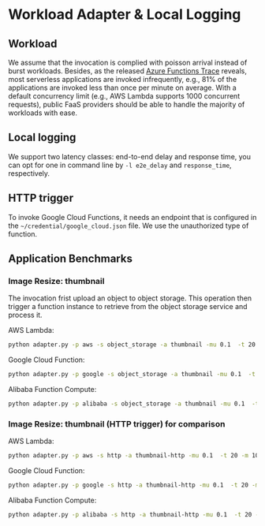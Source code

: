 # Workload Adapter & Local Logging

## Workload

We assume that the invocation is complied with poisson arrival instead of burst workloads. Besides, as the released [Azure Functions Trace](https://github.com/Azure/AzurePublicDataset/blob/master/AzureFunctionsDataset2019.md) reveals, most serverless applications are invoked infrequently, e.g., 81% of the applications are invoked less than once per minute on average. With a default concurrency limit (e.g., AWS Lambda supports 1000 concurrent requests), public FaaS providers should be able to handle the majority of workloads with ease.

## Local logging

We support two latency classes: end-to-end delay and response time, you can opt for one in command line by `-l e2e_delay` and `response_time`, respectively.

## HTTP trigger

To invoke Google Cloud Functions, it needs an endpoint that is configured in the `~/credential/google_cloud.json` file. We use the unauthorized type of function.

## Application Benchmarks 

### Image Resize: thumbnail

The invocation frist upload an object to object storage. This operation then trigger a function instance to retrieve from the object storage service and process it.

AWS Lambda: 

```bash
python adapter.py -p aws -s object_storage -a thumbnail -mu 0.1  -t 20 -m 1024 -o upload -l e2e_delay
```

Google Cloud Function: 

```bash
python adapter.py -p google -s object_storage -a thumbnail -mu 0.1  -t 20 -m 1024 -o upload -l e2e_delay
```

Alibaba Function Compute:

```bash
python adapter.py -p alibaba -s object_storage -a thumbnail -mu 0.1  -t 20 -m 1024 -o upload -l e2e_delay
```
### Image Resize: thumbnail (HTTP trigger) for comparison

AWS Lambda: 

```bash
python adapter.py -p aws -s http -a thumbnail-http -mu 0.1  -t 20 -m 1024 -l e2e_delay
```

Google Cloud Function: 

```bash
python adapter.py -p google -s http -a thumbnail-http -mu 0.1  -t 20 -m 1024 -l e2e_delay
```

Alibaba Function Compute:

```bash
python adapter.py -p alibaba -s http -a thumbnail-http -mu 0.1  -t 20 -m 1024 -l e2e_delay
```

